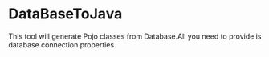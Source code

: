 # DataBaseToJava
This tool will generate Pojo classes from Database.All you need to provide is database connection properties.
